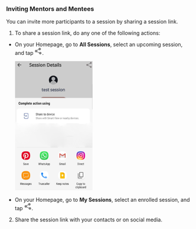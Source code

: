 ### Inviting Mentors and Mentees
You can invite more participants to a session by sharing a session link.

1. To share a session link, do any one of the following actions:

* On your Homepage, go to **All Sessions**, select an upcoming session, and tap ![share icon](media/share-icon.png).

   ![share session options](media/sharesession.png)

* On your Homepage, go to **My Sessions**, select an enrolled session, and tap ![share icon](media/share-icon.png).

2. Share the session link with your contacts or on social media.
